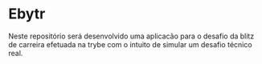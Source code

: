 # Ebytr
Neste repositório será desenvolvido uma aplicacão para o desafio da blitz de carreira efetuada na trybe com o intuito de simular um desafio técnico real.
